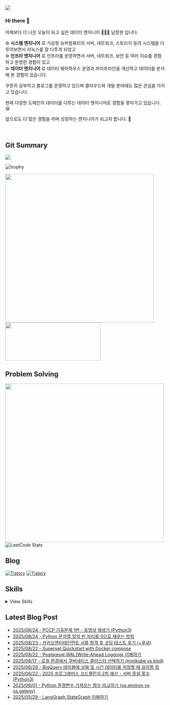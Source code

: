 ![](https://hits.seeyoufarm.com/api/count/incr/badge.svg?url=https%3A%2F%2Fgithub.com%2Fjaynamm%2Fhit-counter&count_bg=%23000000&title_bg=%23000000&icon=macys.svg&icon_color=%23FFFFFF&title=hits&edge_flat=false)

### Hi there 👋  
어제보다 더 나은 오늘이 되고 싶은 데이터 엔지니어 🧑🏻‍💻 남정현 입니다.  

⚙︎ **시스템 엔지니어** 로 기상청 슈퍼컴퓨터의 서버, 네트워크, 스토리지 등의 시스템을 다루어보면서 리눅스를 잘 다루게 되었고  
⚙︎ **인프라 엔지니어** 로 인프라를 운영하면서 서버, 네트워크, 보안 등 여러 이슈를 경험하고 운영한 경험이 있고  
⚙︎ **데이터 엔지니어** 로 데이터 웨어하우스 운영과 파이프라인을 개선하고 데이터를 분석해 본 경험이 있습니다.
  
꾸준히 공부하고 블로그를 운영하고 있으며 클라우드와 개발 분야에도 많은 관심을 가지고 있습니다.

현재 다양한 도메인의 데이터를 다루는 데이터 엔지니어로 경험을 쌓아가고 있습니다. 😆    

앞으로도 더 많은 경험을 하며 성장하는 엔지니어가 되고자 합니다. 👏   

<br>
  
Git Summary
---
![](http://github-profile-summary-cards.vercel.app/api/cards/profile-details?username=jaynamm&theme=zenburn)  
<!-- 
![](http://github-profile-summary-cards.vercel.app/api/cards/repos-per-language?username=jaynamm&theme=zenburn)
![](http://github-profile-summary-cards.vercel.app/api/cards/most-commit-language?username=jaynamm&theme=zenburn)  
![](http://github-profile-summary-cards.vercel.app/api/cards/stats?username=jaynamm&theme=zenburn) 
![](http://github-profile-summary-cards.vercel.app/api/cards/productive-time?username=jaynamm&theme=zenburn&utcOffset=8)
-->

![trophy](https://github-profile-trophy.vercel.app/?username=ryo-ma&theme=chalk&column=5)
  
<a href="https://github.com/devxb/gitanimals"><img src="https://render.gitanimals.org/farms/jaynamm" width="468"/></a>
<a href="https://github.com/devxb/gitanimals">
  <img
    src="https://render.gitanimals.org/lines/jaynamm?pet-id=600908537971297727"
    width="300"
    height="120"
  />
</a>
  
     
Problem Solving
---
<a href="https://solved.ac/profile/jaynam"><img width="500px" src="https://github-readme-solvedac-hyp3rflow.vercel.app/api/?handle=jaynam"></a>  
![LeetCode Stats](https://leetcard.jacoblin.cool/jaynam?theme=unicorn&font=Noto%20Sans&ext=heatmap)  
 
Blog
---
[![Tistory](https://img.shields.io/badge/(구)제이로그-000000.svg?style=for-the-badge&logo=Tistory&logoColor=white&width=300)](https://jaynamm.tistory.com/)
[![Tistory](https://img.shields.io/badge/제이로그-000000.svg?style=for-the-badge&logo=Tistory&logoColor=white&width=300)](https://iavlog.tistory.com/)

Skills
---

<details>
<summary>View Skills</summary>

* OS  
![Linux](https://img.shields.io/badge/Linux-FCC624.svg?&style=for-the-badge&logo=Linux&logoColor=white)
![CentOS](https://img.shields.io/badge/CentOS-262577.svg?&style=for-the-badge&logo=CentOS&logoColor=white)
![Ubuntu](https://img.shields.io/badge/Ubuntu-E95420.svg?&style=for-the-badge&logo=Ubuntu&logoColor=white)  

* Programming Language  
![Python](https://img.shields.io/badge/Python-3776AB.svg?&style=for-the-badge&logo=Python&logoColor=white)
![Numpy](https://img.shields.io/badge/Numpy-013243.svg?&style=for-the-badge&logo=Numpy&logoColor=white)
![Pandas](https://img.shields.io/badge/Pandas-150458.svg?&style=for-the-badge&logo=Pandas&logoColor=white)
![Polars](https://img.shields.io/badge/Polars-CD792C.svg?style=for-the-badge&logo=Polars&logoColor=white)  

* Database  
![Mysql](https://img.shields.io/badge/Mysql-4479A1.svg?&style=for-the-badge&logo=Mysql&logoColor=white)
![PostgreSQL](https://img.shields.io/badge/PostgreSQL-4169E1.svg?&style=for-the-badge&logo=PostgreSQL&logoColor=white)

* Web  
![Spring Boot](https://img.shields.io/badge/springboot-6DB33F.svg?&style=for-the-badge&logo=springboot&logoColor=white)
![React](https://img.shields.io/badge/react-61DAFB.svg?&style=for-the-badge&logo=react&logoColor=white)
![Django](https://img.shields.io/badge/Django-092E20.svg?&style=for-the-badge&logo=Django&logoColor=white)
![FastAPI](https://img.shields.io/badge/FastAPI-009688.svg?style=for-the-badge&logo=FastAPI&logoColor=white)
![Streamlit](https://img.shields.io/badge/Streamlit-FF4B4B.svg?style=for-the-badge&logo=Streamlit&logoColor=white)  

* Data Engineering  
![Apache Hadoop](https://img.shields.io/badge/Apache%20Hadoop-66CCFF.svg?style=for-the-badge&logo=Apache-Hadoop&logoColor=black)
![Apache Hive](https://img.shields.io/badge/Apache%20Hive-FDEE21.svg?style=for-the-badge&logo=Apache-Hive&logoColor=black)
![Presto](https://img.shields.io/badge/Presto-5890FF.svg?&style=for-the-badge&logo=Presto&logoColor=white)
![Airflow](https://img.shields.io/badge/Airflow-017CEE.svg?&style=for-the-badge&logo=Apache%20Airflow&logoColor=white)
![Spark](https://img.shields.io/badge/Spark-E25A1C.svg?&style=for-the-badge&logo=Apache%20Spark&logoColor=white)
![Trino](https://img.shields.io/badge/Trino-DD00A1.svg?style=for-the-badge&logo=Trino&logoColor=white)  

* Container Application  
![Docker](https://img.shields.io/badge/Docker-2496ED.svg?&style=for-the-badge&logo=Docker&logoColor=white)
![Kubernetes](https://img.shields.io/badge/Kubernetes-326CE5.svg?&style=for-the-badge&logo=Kubernetes&logoColor=white)

* Cloud Service  
![AWS](https://img.shields.io/badge/AWS-232F3E.svg?&style=for-the-badge&logo=Amazon%20AWS&logoColor=white)
![Google Cloud](https://img.shields.io/badge/Google%20Cloud-4285F4.svg?&style=for-the-badge&logo=Google%20Cloud&logoColor=white)  
  
* Collaboration tools  
![Slack](https://img.shields.io/badge/Slack-4A154B.svg?&style=for-the-badge&logo=Slack&logoColor=white)
![Jira](https://img.shields.io/badge/Jira-0052CC.svg?&style=for-the-badge&logo=Jira&logoColor=white)
![Confluence](https://img.shields.io/badge/Confluence-172B4D.svg?&style=for-the-badge&logo=Confluence&logoColor=white)  
</details>

Latest Blog Post
---
- [2025/08/24 - PCCP 기출문제 1번 - 동영상 재생기 (Python3)](https://iavlog.tistory.com/entry/PCCP-%EA%B8%B0%EC%B6%9C%EB%AC%B8%EC%A0%9C-1%EB%B2%88-%EB%8F%99%EC%98%81%EC%83%81-%EC%9E%AC%EC%83%9D%EA%B8%B0-Python3)
- [2025/08/24 - Python 문자열 앞의 빈 자리를 0으로 채우는 방법](https://iavlog.tistory.com/entry/Python-%EB%AC%B8%EC%9E%90%EC%97%B4-%EC%95%9E%EC%9D%98-%EB%B9%88-%EC%9E%90%EB%A6%AC%EB%A5%BC-0%EC%9C%BC%EB%A1%9C-%EC%B1%84%EC%9A%B0%EB%8A%94-%EB%B0%A9%EB%B2%95)
- [2025/08/23 - 카카오엔터테인먼트 서류 합격 후 코딩 테스트 후기 (+푸념)](https://iavlog.tistory.com/entry/%EC%B9%B4%EC%B9%B4%EC%98%A4%EC%97%94%ED%84%B0%ED%85%8C%EC%9D%B8%EB%A8%BC%ED%8A%B8-%EC%84%9C%EB%A5%98-%ED%95%A9%EA%B2%A9-%ED%9B%84-%EC%BD%94%EB%94%A9-%ED%85%8C%EC%8A%A4%ED%8A%B8-%ED%9B%84%EA%B8%B0-%ED%91%B8%EB%85%90)
- [2025/08/22 - Superset Quickstart with Docker compose](https://iavlog.tistory.com/entry/Superset-Quickstart-with-Docker-compose)
- [2025/08/22 - Postgresql WAL(Write-Ahead Logging) 이해하기](https://iavlog.tistory.com/entry/Postgresql-WALWrite-Ahead-Logging-%EC%9D%B4%ED%95%B4%ED%95%98%EA%B8%B0)
- [2025/08/17 - 로컬 환경에서 쿠버네티스 클러스터 선택하기 (minikube vs kind)](https://iavlog.tistory.com/entry/%EB%A1%9C%EC%BB%AC-%ED%99%98%EA%B2%BD%EC%97%90%EC%84%9C-%EC%BF%A0%EB%B2%84%EB%84%A4%ED%8B%B0%EC%8A%A4-%ED%81%B4%EB%9F%AC%EC%8A%A4%ED%84%B0-%EC%84%A0%ED%83%9D%ED%95%98%EA%B8%B0-minikube-vs-kind)
- [2025/06/28 - BigQuery 테이블에 날짜 및 시간 데이터를 저장할 때 유의할 점](https://iavlog.tistory.com/entry/BigQuery-%ED%85%8C%EC%9D%B4%EB%B8%94%EC%97%90-%EB%82%A0%EC%A7%9C-%EB%B0%8F-%EC%8B%9C%EA%B0%84-%EB%8D%B0%EC%9D%B4%ED%84%B0%EB%A5%BC-%EC%A0%80%EC%9E%A5%ED%95%A0-%EB%95%8C-%EC%9C%A0%EC%9D%98%ED%95%A0-%EC%A0%90)
- [2025/06/22 - 2025 프로그래머스 코드챌린지 2차 예선 - 서버 증설 횟수 (Python3)](https://iavlog.tistory.com/entry/2025-%ED%94%84%EB%A1%9C%EA%B7%B8%EB%9E%98%EB%A8%B8%EC%8A%A4-%EC%BD%94%EB%93%9C%EC%B1%8C%EB%A6%B0%EC%A7%80-2%EC%B0%A8-%EC%98%88%EC%84%A0-%EC%84%9C%EB%B2%84-%EC%A6%9D%EC%84%A4-%ED%9A%9F%EC%88%98-Python3)
- [2025/06/01 - Python 환경변수 가져오는 함수 비교하기 (os.environ vs os.getenv)](https://iavlog.tistory.com/entry/Python-%ED%99%98%EA%B2%BD%EB%B3%80%EC%88%98-%EA%B0%80%EC%A0%B8%EC%98%A4%EB%8A%94-%ED%95%A8%EC%88%98-%EB%B9%84%EA%B5%90%ED%95%98%EA%B8%B0-osenviron-vs-osgetenv)
- [2025/05/29 - LangGraph StateGraph 이해하기](https://iavlog.tistory.com/entry/LangGraph-StateGraph-%EC%9D%B4%ED%95%B4%ED%95%98%EA%B8%B0)
